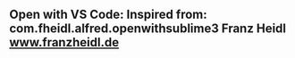 Open with VS Code:
Inspired from:
com.fheidl.alfred.openwithsublime3
Franz Heidl
www.franzheidl.de
---

